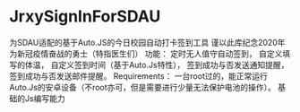 # JrxySignInForSDAU
为SDAU适配的基于Auto.JS的今日校园自动打卡签到工具
谨以此库纪念2020年为新冠疫情奋战的勇士（特指医生们）
功能：
定时无人值守自动签到，
自定义填写的体温，
自定义签到时间（基于Auto.Js特性），
签到成功与否发送通知提醒，
签到成功与否发送邮件提醒。
Requirements：
一台root过的，能正常运行Auto.Js的安卓设备（不root亦可，但是需要进行少量无法保护电池的操作）。
基础的Js编写能力
